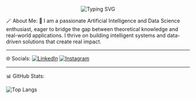 <p align="center">
  <img src="https://readme-typing-svg.demolab.com?font=Roboto+Mono&size=30&duration=3000&pause=1000&center=true&color=F97316&vCenter=true&width=700&height=60&lines=Hi+%F0%9F%91%8B%2C+I'm+Jina+Bobby;AI+and+Data+Science+Enthusiast" alt="Typing SVG" />
</p>
 🪄 About Me:
🚀 I am a passionate Artificial Intelligence and Data Science enthusiast, eager to bridge the gap between theoretical knowledge and real-world applications. I thrive on building intelligent systems and data-driven solutions that create real impact.

---

🌐 Socials:
[![LinkedIn](https://img.shields.io/badge/LinkedIn-blue?style=for-the-badge&logo=linkedin)](https://linkedin.com/in/jina-bobby)
[![Instagram](https://img.shields.io/badge/Instagram-pink?style=for-the-badge&logo=instagram)](https://www.instagram.com/jina__bobby/)

---


📊 GitHub Stats:

![Top Langs](https://github-readme-stats.vercel.app/api/top-langs/?username=JinaBobby&layout=compact&theme=radical)
